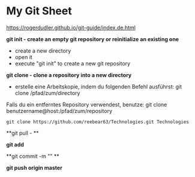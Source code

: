 # My Git Sheet #

https://rogerdudler.github.io/git-guide/index.de.html

**git init   - create an empty git repository or reinitialize an existing one**
- create a new directory
- open it
- execute "git init" to create a new git repository
  
**git clone   - clone a repository into a new directory**
- erstelle eine Arbeitskopie, indem du folgenden Befehl ausführst:
  git clone /pfad/zum/directory

Falls du ein entferntes Repository verwendest, benutze:
    git clone benutzername@host:/pfad/zum/repository

    git clone https://github.com/reebear63/Technologies.git Technologies


**git pull - **

**git add <filename>**

**git commit -m "<some comment>" **

**git push origin master**

